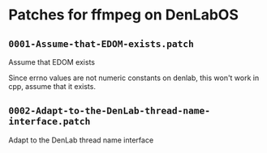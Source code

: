 # Patches for ffmpeg on DenLabOS

## `0001-Assume-that-EDOM-exists.patch`

Assume that EDOM exists

Since errno values are not numeric constants on denlab, this won't
work in cpp, assume that it exists.

## `0002-Adapt-to-the-DenLab-thread-name-interface.patch`

Adapt to the DenLab thread name interface


